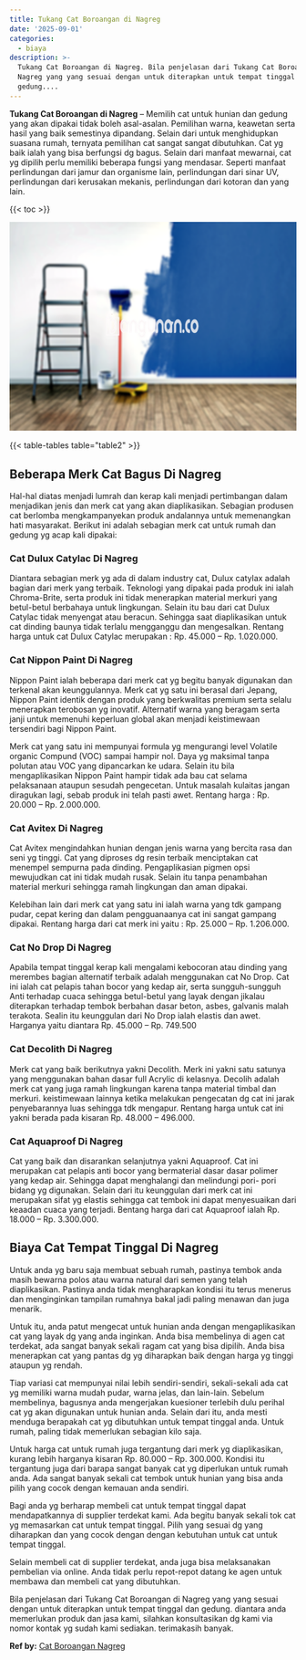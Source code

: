 ```yaml
---
title: Tukang Cat Boroangan di Nagreg
date: '2025-09-01'
categories:
  - biaya
description: >-
  Tukang Cat Boroangan di Nagreg. Bila penjelasan dari Tukang Cat Boroangan di
  Nagreg yang yang sesuai dengan untuk diterapkan untuk tempat tinggal dan
  gedung....
---
```


**Tukang Cat Boroangan di Nagreg** – Memilih cat untuk hunian dan gedung yang akan dipakai tidak boleh asal-asalan. Pemilihan warna, keawetan serta hasil yang baik semestinya dipandang. Selain dari untuk menghidupkan suasana rumah, ternyata pemilihan cat sangat sangat dibutuhkan. Cat yg baik ialah yang bisa berfungsi dg bagus. Selain dari manfaat mewarnai, cat yg dipilih perlu memiliki beberapa fungsi yang mendasar. Seperti manfaat perlindungan dari jamur dan organisme lain, perlindungan dari sinar UV, perlindungan dari kerusakan mekanis, perlindungan dari kotoran dan yang lain.

{{< toc >}}

![Tukang Cat Boroangan di Nagreg](/images/jasa-cat-murah11.png)

{{< table-tables table="table2" >}}

## Beberapa Merk Cat Bagus Di Nagreg

Hal-hal diatas menjadi lumrah dan kerap kali menjadi pertimbangan dalam menjadikan jenis dan merk cat yang akan diaplikasikan. Sebagian produsen cat berlomba mengkampanyekan produk andalannya untuk memenangkan hati masyarakat. Berikut ini adalah sebagian merk cat untuk rumah dan gedung yg acap kali dipakai:

### Cat Dulux Catylac Di Nagreg

Diantara sebagian merk yg ada di dalam industry cat, Dulux catylax adalah bagian dari merk yang terbaik. Teknologi yang dipakai pada produk ini ialah Chroma-Brite, serta produk ini tidak menerapkan material merkuri yang betul-betul berbahaya untuk lingkungan. Selain itu bau dari cat Dulux Catylac tidak menyengat atau beracun. Sehingga saat diaplikasikan untuk cat dinding baunya tidak terlalu mengganggu dan mengesalkan. Rentang harga untuk cat Dulux Catylac merupakan : Rp. 45.000 – Rp. 1.020.000.

### Cat Nippon Paint Di Nagreg

Nippon Paint ialah beberapa dari merk cat yg begitu banyak digunakan dan terkenal akan keunggulannya. Merk cat yg satu ini berasal dari Jepang, Nippon Paint identik dengan produk yang berkwalitas premium serta selalu menerapkan terobosan yg inovatif. Alternatif warna yang beragam serta janji untuk memenuhi keperluan global akan menjadi keistimewaan tersendiri bagi Nippon Paint.

Merk cat yang satu ini mempunyai formula yg mengurangi level Volatile organic Compund (VOC) sampai hampir nol. Daya yg maksimal tanpa polutan atau VOC yang dipancarkan ke udara. Selain itu bila mengaplikasikan Nippon Paint hampir tidak ada bau cat selama pelaksanaan ataupun sesudah pengecetan. Untuk masalah kulaitas jangan diragukan lagi, sebab produk ini telah pasti awet. Rentang harga : Rp. 20.000 – Rp. 2.000.000.

### Cat Avitex Di Nagreg

Cat Avitex mengindahkan hunian dengan jenis warna yang bercita rasa dan seni yg tinggi. Cat yang diproses dg resin terbaik menciptakan cat menempel sempurna pada dinding. Pengaplikasian pigmen opsi mewujudkan cat ini tidak mudah rusak. Selain itu tanpa penambahan material merkuri sehingga ramah lingkungan dan aman dipakai.

Kelebihan lain dari merk cat yang satu ini ialah warna yang tdk gampang pudar, cepat kering dan dalam pengguanaanya cat ini sangat gampang dipakai. Rentang harga dari cat merk ini yaitu : Rp. 25.000 – Rp. 1.206.000.

### Cat No Drop Di Nagreg

Apabila tempat tinggal kerap kali mengalami kebocoran atau dinding yang merembes bagian alternatif terbaik adalah menggunakan cat No Drop. Cat ini ialah cat pelapis tahan bocor yang kedap air, serta sungguh-sungguh Anti terhadap cuaca sehingga betul-betul yang layak dengan jikalau diterapkan terhadap tembok berbahan dasar beton, asbes, galvanis malah terakota. Sealin itu keunggulan dari No Drop ialah elastis dan awet. Harganya yaitu diantara Rp. 45.000 – Rp. 749.500

### Cat Decolith Di Nagreg

Merk cat yang baik berikutnya yakni Decolith. Merk ini yakni satu satunya yang menggunakan bahan dasar full Acrylic di kelasnya. Decolih adalah merk cat yang juga ramah lingkungan karena tanpa material timbal dan merkuri. keistimewaan lainnya ketika melakukan pengecatan dg cat ini jarak penyebarannya luas sehingga tdk mengapur. Rentang harga untuk cat ini yakni berada pada kisaran Rp. 48.000 – 496.000.

### Cat Aquaproof Di Nagreg

Cat yang baik dan disarankan selanjutnya yakni Aquaproof. Cat ini merupakan cat pelapis anti bocor yang bermaterial dasar dasar polimer yang kedap air. Sehingga dapat menghalangi dan melindungi pori- pori bidang yg digunakan. Selain dari itu keunggulan dari merk cat ini merupakan sifat yg elastis sehingga cat tembok ini dapat menyesuaikan dari keaadan cuaca yang terjadi. Bentang harga dari cat Aquaproof ialah Rp. 18.000 – Rp. 3.300.000.

## Biaya Cat Tempat Tinggal Di Nagreg

Untuk anda yg baru saja membuat sebuah rumah, pastinya tembok anda masih bewarna polos atau warna natural dari semen yang telah diaplikasikan. Pastinya anda tidak mengharapkan kondisi itu terus menerus dan menginginkan tampilan rumahnya bakal jadi paling menawan dan juga menarik.

Untuk itu, anda patut mengecat untuk hunian anda dengan mengaplikasikan cat yang layak dg yang anda inginkan. Anda bisa membelinya di agen cat terdekat, ada sangat banyak sekali ragam cat yang bisa dipilih. Anda bisa menerapkan cat yang pantas dg yg diharapkan baik dengan harga yg tinggi ataupun yg rendah.

Tiap variasi cat mempunyai nilai lebih sendiri-sendiri, sekali-sekali ada cat yg memiliki warna mudah pudar, warna jelas, dan lain-lain. Sebelum membelinya, bagusnya anda mengerjakan kuesioner terlebih dulu perihal cat yg akan digunakan untuk hunian anda. Selain dari itu, anda mesti menduga berapakah cat yg dibutuhkan untuk tempat tinggal anda. Untuk rumah, paling tidak memerlukan sebagian kilo saja.

Untuk harga cat untuk rumah juga tergantung dari merk yg diaplikasikan, kurang lebih harganya kisaran Rp. 80.000 – Rp. 300.000. Kondisi itu tergantung juga dari barapa sangat banyak cat yg diperlukan untuk rumah anda. Ada sangat banyak sekali cat tembok untuk hunian yang bisa anda pilih yang cocok dengan kemauan anda sendiri.

Bagi anda yg berharap membeli cat untuk tempat tinggal dapat mendapatkannya di supplier terdekat kami. Ada begitu banyak sekali tok cat yg memasarkan cat untuk tempat tinggal. Pilih yang sesuai dg yang diharapkan dan yang cocok dengan dengan kebutuhan untuk cat untuk tempat tinggal.

Selain membeli cat di supplier terdekat, anda juga bisa melaksanakan pembelian via online. Anda tidak perlu repot-repot datang ke agen untuk membawa dan membeli cat yang dibutuhkan.

Bila penjelasan dari Tukang Cat Boroangan di Nagreg yang yang sesuai dengan untuk diterapkan untuk tempat tinggal dan gedung. diantara anda memerlukan produk dan jasa kami, silahkan konsultasikan dg kami via nomor kontak yg sudah kami sediakan. terimakasih banyak.

**Ref by:** [Cat Boroangan Nagreg](https://id.wikipedia.org/wiki/Cat)

